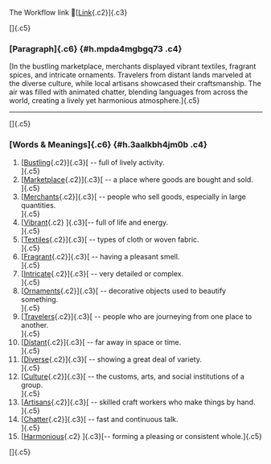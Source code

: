 The Workflow link
👏[[Link](https://www.google.com/url?q=http://www.google.com&sa=D&source=editors&ust=1757773296686299&usg=AOvVaw3u-AhuEUNz6qlHn4xUYQH7){.c2}]{.c3}

[]{.c5}

### [Paragraph]{.c6} {#h.mpda4mgbgq73 .c4}

[In the bustling marketplace, merchants displayed vibrant textiles,
fragrant spices, and intricate ornaments. Travelers from distant lands
marveled at the diverse culture, while local artisans showcased their
craftsmanship. The air was filled with animated chatter, blending
languages from across the world, creating a lively yet harmonious
atmosphere.]{.c5}

------------------------------------------------------------------------

[]{.c5}

### [Words & Meanings]{.c6} {#h.3aalkbh4jm0b .c4}

1.  [[Bustling](https://www.google.com/url?q=http://www.google.com&sa=D&source=editors&ust=1757773296688565&usg=AOvVaw0aJcMUznz8WQMH6bGa5L-O){.c2}]{.c3}[ --
    full of lively activity.\
    ]{.c5}
2.  [[Marketplace](https://www.google.com/url?q=http://www.google.com&sa=D&source=editors&ust=1757773296689042&usg=AOvVaw2Gc4aPw4nuRMvKvhQMt-aB){.c2}]{.c3}[ --
    a place where goods are bought and sold.\
    ]{.c5}
3.  [[Merchants](https://www.google.com/url?q=http://www.google.com&sa=D&source=editors&ust=1757773296689562&usg=AOvVaw3lRi78XZ-lX0TcsrmwtrID){.c2}]{.c3}[ --
    people who sell goods, especially in large quantities.\
    ]{.c5}
4.  [[Vibrant](https://www.google.com/url?q=http://www.google.com&sa=D&source=editors&ust=1757773296690100&usg=AOvVaw0AoNSybcmfnOBD_WW-DWVC){.c2}
    ]{.c3}[-- full of life and energy.\
    ]{.c5}
5.  [[Textiles](https://www.google.com/url?q=http://www.google.com&sa=D&source=editors&ust=1757773296690533&usg=AOvVaw2Xu1DJt-bYIXFnOatOD3YC){.c2}]{.c3}[ --
    types of cloth or woven fabric.\
    ]{.c5}
6.  [[Fragrant](https://www.google.com/url?q=http://www.google.com&sa=D&source=editors&ust=1757773296691035&usg=AOvVaw3EsQ-RzBCLYmNdKoZJ35wL){.c2}]{.c3}[ --
    having a pleasant smell.\
    ]{.c5}
7.  [[Intricate](https://www.google.com/url?q=http://www.google.com&sa=D&source=editors&ust=1757773296691433&usg=AOvVaw3uM1gX0YknrzItSi7saJUC){.c2}]{.c3}[ --
    very detailed or complex.\
    ]{.c5}
8.  [[Ornaments](https://www.google.com/url?q=http://www.google.com&sa=D&source=editors&ust=1757773296691865&usg=AOvVaw0ZBId-sCULGxNk3KY7X1Og){.c2}]{.c3}[ --
    decorative objects used to beautify something.\
    ]{.c5}
9.  [[Travelers](https://www.google.com/url?q=http://www.google.com&sa=D&source=editors&ust=1757773296692368&usg=AOvVaw2jEpwiyaeIiF6FKB8wqUg7){.c2}]{.c3}[ --
    people who are journeying from one place to another.\
    ]{.c5}
10. [[Distant](https://www.google.com/url?q=http://www.google.com&sa=D&source=editors&ust=1757773296692884&usg=AOvVaw3w8vAeZP6WXT88Voz7QY2C){.c2}]{.c3}[ --
    far away in space or time.\
    ]{.c5}
11. [[Diverse](https://www.google.com/url?q=http://www.google.com&sa=D&source=editors&ust=1757773296693325&usg=AOvVaw0a-g8pCVSCt242LUFPKs1y){.c2}]{.c3}[ --
    showing a great deal of variety.\
    ]{.c5}
12. [[Culture](https://www.google.com/url?q=http://www.google.com&sa=D&source=editors&ust=1757773296693729&usg=AOvVaw176lbkeYgNIO9epYDprNsO){.c2}]{.c3}[ --
    the customs, arts, and social institutions of a group.\
    ]{.c5}
13. [[Artisans](https://www.google.com/url?q=http://www.google.com&sa=D&source=editors&ust=1757773296694258&usg=AOvVaw2jN6PtBL59LOoNjKVbfKFe){.c2}]{.c3}[ --
    skilled craft workers who make things by hand.\
    ]{.c5}
14. [[Chatter](https://www.google.com/url?q=http://www.google.com&sa=D&source=editors&ust=1757773296694711&usg=AOvVaw0VoXEoqwYRcdi28lbS5y9E){.c2}]{.c3}[ --
    fast and continuous talk.\
    ]{.c5}
15. [[Harmonious](https://www.google.com/url?q=http://www.google.com&sa=D&source=editors&ust=1757773296695100&usg=AOvVaw1untiDobrB0LndEhXW7OBs){.c2}
    ]{.c3}[-- forming a pleasing or consistent whole.]{.c5}

[]{.c5}
